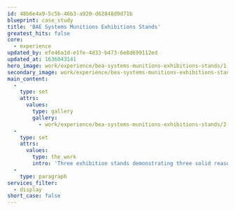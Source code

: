 ```yaml
---
id: 48b6e4a9-5c5b-46b3-a920-d62848d9d71b
blueprint: case_study
title: 'BAE Systems Munitions Exhibitions Stands'
greatest_hits: false
core:
  - experience
updated_by: efe46a1d-e1fe-4d33-b473-6e8d699112ed
updated_at: 1636043141
hero_image: work/experience/bea-systems-munitions-exhibitions-stands/1-BAE-munitions-stands-v2.jpg
secondary_image: work/experience/bea-systems-munitions-exhibitions-stands/3-BAE-munitions-stands-v2.jpg
main_content:
  -
    type: set
    attrs:
      values:
        type: gallery
        gallery:
          - work/experience/bea-systems-munitions-exhibitions-stands/2-BAE-munitions-stands-v2.jpg
  -
    type: set
    attrs:
      values:
        type: the_work
        intro: 'Three exhibition stands demonstrating three solid reasons why BAE Systems are the premier partner for ammunition solutions. With exhibition stands, impact is key, along with a short and insightful message. People generally don’t stand and read paragraphs and paragraphs of text, but they are attracted to beautiful imagery, and will walk away remembering your message if you keep it short and sweet. The exhibition stand is a tool; use it wisely.'
  -
    type: paragraph
services_filter:
  - display
short_case: false
---
```

